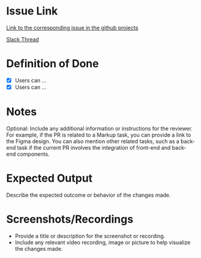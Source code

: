 # Issue Link

[Link to the corresponding issue in the github projects](project_task_link)

[Slack Thread](slack_thread_link)

# Definition of Done

- [x] Users can ...
- [x] Users can ...

# Notes

Optional: Include any additional information or instructions for the reviewer. For example, if the PR is related to a Markup task, you can provide a link to the Figma design. You can also mention other related tasks, such as a back-end task if the current PR involves the integration of front-end and back-end components.

# Expected Output

Describe the expected outcome or behavior of the changes made.

# Screenshots/Recordings

- Provide a title or description for the screenshot or recording.
- Include any relevant video recording, image or picture to help visualize the changes made.
